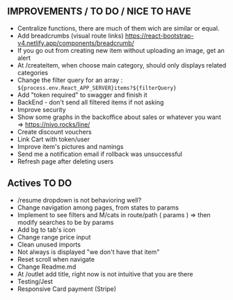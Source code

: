 ## IMPROVEMENTS / TO DO / NICE TO HAVE

- Centralize functions, there are much of them wich are similar or equal.
- Add breadcrumbs (visual route links) https://react-bootstrap-v4.netlify.app/components/breadcrumb/
- If you go out from creating new item without uploading an image, get an alert
- At /createitem, when choose main category, should only displays related categories
- Change the filter query for an array : `${process.env.React_APP_SERVER}items?${filterQuery}`
- Add "token required" to swagger and finish it
- BackEnd - don't send all filtered items if not asking
- Improve security
- Show some graphs in the backoffice about sales or whatever you want => https://nivo.rocks/line/
- Create discount vouchers
- Link Cart with token/user
- Improve item's pictures and namings
- Send me a notification email if rollback was unsuccessful
- Refresh page after deleting users

## Actives TO DO

- /resume dropdown is not behavioring well?
- Change navigation among pages, from states to params
- Implement to see filters and M/cats in route/path ( params ) => then modify searches to be by params
- Add bg to tab's icon
- Change range price input
- Clean unused imports
- Not always is displayed "we don't have that item"
- Reset scroll when navigate
- Change Readme.md
- At /outlet add title, right now is not intuitive that you are there
- Testing/Jest
- Responsive Card payment (Stripe)
